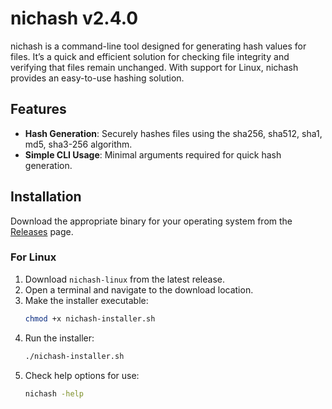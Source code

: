 # nichash v2.4.0

nichash is a command-line tool designed for generating hash values for files. It’s a quick and efficient solution for checking file integrity and verifying that files remain unchanged. With support for Linux, nichash provides an easy-to-use hashing solution.

## Features
- **Hash Generation**: Securely hashes files using the sha256, sha512, sha1, md5, sha3-256 algorithm.
- **Simple CLI Usage**: Minimal arguments required for quick hash generation.

## Installation
Download the appropriate binary for your operating system from the [Releases](https://github.com/ferizco/Nichash/releases) page.

### For Linux
1. Download `nichash-linux` from the latest release.
2. Open a terminal and navigate to the download location.
3. Make the installer executable:
   ```bash
   chmod +x nichash-installer.sh
4. Run the installer:
   ```bash
   ./nichash-installer.sh
5. Check help options for use:
   ```bash
   nichash -help
